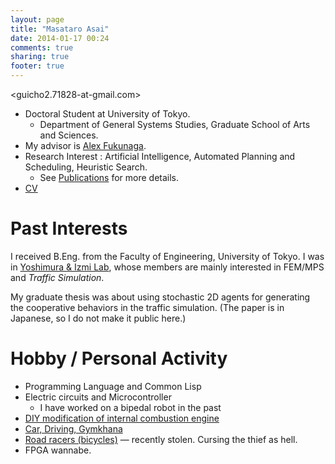 ```yaml
---
layout: page
title: "Masataro Asai"
date: 2014-01-17 00:24
comments: true
sharing: true
footer: true
---
```



<guicho2.71828-at-gmail.com>

-   Doctoral Student at University of Tokyo.
    -   Department of General Systems Studies, Graduate School of Arts and Sciences.
-   My advisor is [Alex Fukunaga](http://metahack.org/).
-   Research Interest : Artificial Intelligence, Automated Planning and Scheduling, Heuristic Search.
    -   See [Publications](../publications/) for more details.
-   [CV](./asai-cv.pdf)

# Past Interests

I received B.Eng. from the Faculty of Engineering, University of Tokyo.
I was in [Yoshimura & Izmi Lab](http://save.sys.t.u-tokyo.ac.jp/index_e.html), whose members are mainly interested in FEM/MPS and *Traffic Simulation*.

My graduate thesis was about using stochastic 2D agents for generating
the cooperative behaviors in the traffic simulation. (The paper is in
Japanese, so I do not make it public here.)

# Hobby / Personal Activity

-   Programming Language and Common Lisp
-   Electric circuits and Microcontroller
    -   I have worked on a bipedal robot in the past
-   [DIY modification of internal combustion engine](../gallery/)
-   [Car, Driving, Gymkhana](../gallery/)
-   [Road racers (bicycles)](http://runkeeper.com/user/941210962/profile) &#x2014; recently stolen. Cursing the thief as hell.
-   FPGA wannabe.

